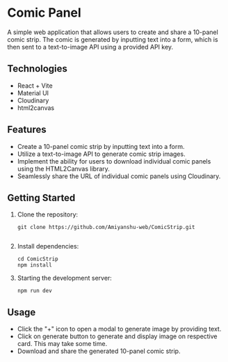 # Comic Panel

A simple web application that allows users to create and share a 10-panel comic strip. The comic is generated by inputting text into a form, which is then sent to a text-to-image API using a provided API key.
## Technologies
- React + Vite
- Material UI
- Cloudinary
- html2canvas
## Features

- Create a 10-panel comic strip by inputting text into a form.
- Utilize a text-to-image API to generate comic strip images.
- Implement the ability for users to download individual comic panels using the HTML2Canvas library.
- Seamlessly share the URL of individual comic panels using Cloudinary.

## Getting Started

1. Clone the repository:
   ```shell
   git clone https://github.com/Amiyanshu-web/ComicStrip.git
 
2. Install dependencies:
    ```shell
    cd ComicStrip
    npm install
3. Starting the development server:
    ```shell
    npm run dev
## Usage
- Click the "+" icon to open a modal to generate image by providing text.
- Click on generate button to generate and display image on respective card. This may take some time.  
- Download and share the generated 10-panel comic strip.
